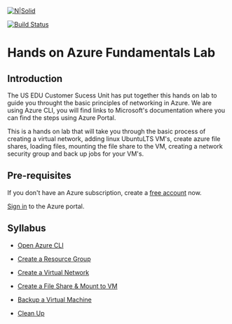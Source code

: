 [![N|Solid](https://cldup.com/dTxpPi9lDf.thumb.png)](https://nodesource.com/products/nsolid)

[![Build Status](https://travis-ci.org/joemccann/dillinger.svg?branch=master)](https://travis-ci.org/joemccann/dillinger)

# Hands on Azure Fundamentals Lab

## Introduction

The US EDU Customer Sucess Unit has put together this hands on lab to guide you throught the basic principles of networking in Azure. We are using Azure CLI,  you will find links to Microsoft's documentation where you can find the steps using Azure Portal.

This is a hands on lab that will take you through the basic process of creating a virtual network, adding linux UbuntuLTS VM's, create azure file shares, loading files, mounting the file share to the VM, creating a network security group and back up jobs for your VM's.

## Pre-requisites

If you don't have an Azure subscription, create a [free account] now.

[Sign in] to the Azure portal.

## Syllabus

- [Open Azure CLI]
- [Create a Resource Group]
- [Create a Virtual Network]
- [Create a File Share & Mount to VM]
- [Backup a Virtual Machine]
- [Clean Up]

  [Open Azure CLI]:<https://github.com/MarchingBug/AzureFundamentals/blob/master/OpenAzureCLI/OpemAzureCLI.md>
  [Create a Resource Group]:<https://github.com/MarchingBug/AzureFundamentals/blob/master/CreateResourceGroup/CreateResourceGroup.md>
  [Create a Virtual Network]:https://github.com/MarchingBug/AzureFundamentals/blob/master/VirtualNetwork/VirtualNetwort.md
  [Create a File Share & Mount to VM]:<https://github.com/MarchingBug/AzureFundamentals/blob/master/FileShare/CreateAFileShare.md>
  [Backup a Virtual Machine]:<https://github.com/MarchingBug/AzureFundamentals/blob/master/Backup/BackupVM.md>
  [Clean Up]:<https://github.com/MarchingBug/AzureFundamentals/blob/master/Cleanup/Cleanup.md>
  [free account]:<https://azure.microsoft.com/en-us/free/?WT.mc_id=A261C142F>
  [Sign in]:<https://portal.azure.com/>
